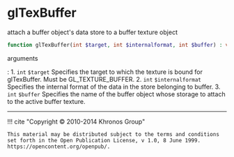 # glTexBuffer
attach a buffer object's data store to a buffer texture object

```php
function glTexBuffer(int $target, int $internalformat, int $buffer) : void
```

arguments

:    1. `int` `$target` Specifies the target to which the texture is bound for
    glTexBuffer. Must be <constant>GL_TEXTURE_BUFFER</constant>.
    2. `int` `$internalformat` Specifies the internal format of the data in the
    store belonging to buffer.
    3. `int` `$buffer` Specifies the name of the buffer object whose storage to
    attach to the active buffer texture.

---
     

!!! cite "Copyright © 2010-2014 Khronos Group"

    This material may be distributed subject to the terms and conditions set forth in the Open Publication License, v 1.0, 8 June 1999. https://opencontent.org/openpub/.